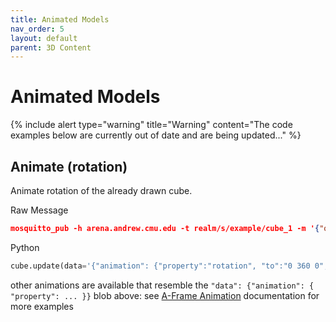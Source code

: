 ```yaml
---
title: Animated Models
nav_order: 5
layout: default
parent: 3D Content
---
```


# Animated Models

{% include alert type="warning" title="Warning" content="The code examples below are currently out of date and are being updated..." %}

## Animate (rotation)

Animate rotation of the already drawn cube.

Raw Message

```json
mosquitto_pub -h arena.andrew.cmu.edu -t realm/s/example/cube_1 -m '{"object_id" : "cube_1", "action": "update", "type": "object", "data": { "animation": { "property": "rotation", "to": "0 360 0", "loop": true, "dur": 10000}} }'
```

Python

```python
cube.update(data='{"animation": {"property":"rotation", "to":"0 360 0", "loop":"true", "dur":10000}}')
```

other animations are available that resemble the `"data": {"animation": { "property": ... }}` blob above: see [A-Frame Animation](https://aframe.io/docs/1.0.0/components/animation.html) documentation for more examples

